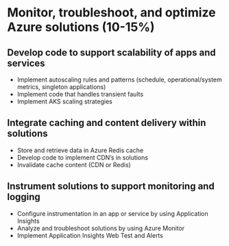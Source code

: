 # Monitor, troubleshoot, and optimize Azure solutions (10-15%)
## Develop code to support scalability of apps and services
- Implement autoscaling rules and patterns (schedule, operational/system metrics, singleton applications)
- Implement code that handles transient faults
- Implement AKS scaling strategies

## Integrate caching and content delivery within solutions
- Store and retrieve data in Azure Redis cache
- Develop code to implement CDN’s in solutions
- Invalidate cache content (CDN or Redis)

## Instrument solutions to support monitoring and logging
- Configure instrumentation in an app or service by using Application Insights
- Analyze and troubleshoot solutions by using Azure Monitor
- Implement Application Insights Web Test and Alerts